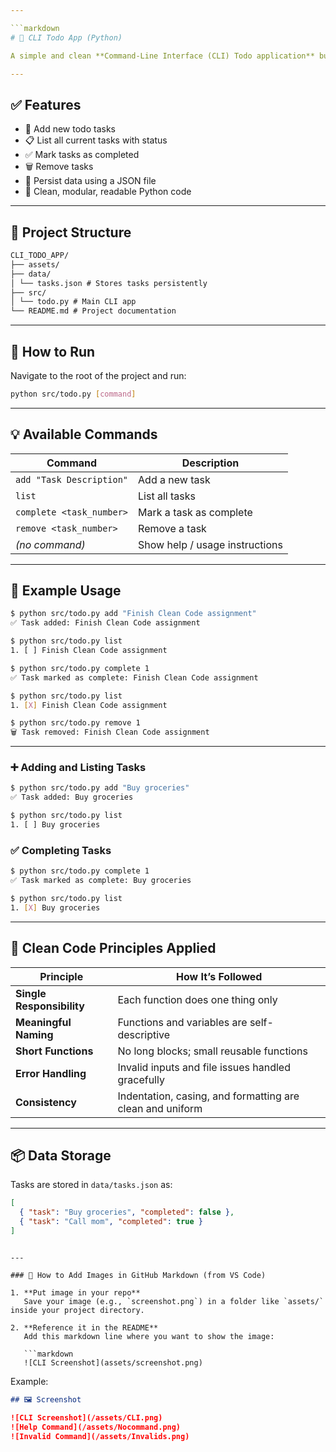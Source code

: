 ```yaml
---

```markdown
# 📝 CLI Todo App (Python)

A simple and clean **Command-Line Interface (CLI) Todo application** built with Python. It allows you to manage tasks directly from your terminal with **Clean Code principles** in mind.

---
```


## ✅ Features

- 📌 Add new todo tasks
- 📋 List all current tasks with status
- ✅ Mark tasks as completed
- 🗑️ Remove tasks
- 💾 Persist data using a JSON file
- 🧼 Clean, modular, readable Python code

---

## 📁 Project Structure

```markdown
CLI_TODO_APP/
├── assets/
├── data/
│ └── tasks.json # Stores tasks persistently
├── src/
│ └── todo.py # Main CLI app
└── README.md # Project documentation
```

---

## 🚀 How to Run

Navigate to the root of the project and run:

```bash
python src/todo.py [command]
```

---

## 💡 Available Commands

| Command                  | Description                    |
| ------------------------ | ------------------------------ |
| `add "Task Description"` | Add a new task                 |
| `list`                   | List all tasks                 |
| `complete <task_number>` | Mark a task as complete        |
| `remove <task_number>`   | Remove a task                  |
| _(no command)_           | Show help / usage instructions |

---

## 📌 Example Usage

```bash
$ python src/todo.py add "Finish Clean Code assignment"
✅ Task added: Finish Clean Code assignment

$ python src/todo.py list
1. [ ] Finish Clean Code assignment

$ python src/todo.py complete 1
✅ Task marked as complete: Finish Clean Code assignment

$ python src/todo.py list
1. [X] Finish Clean Code assignment

$ python src/todo.py remove 1
🗑️ Task removed: Finish Clean Code assignment
```

---

### ➕ Adding and Listing Tasks

```bash
$ python src/todo.py add "Buy groceries"
✅ Task added: Buy groceries

$ python src/todo.py list
1. [ ] Buy groceries
```

### ✅ Completing Tasks

```bash
$ python src/todo.py complete 1
✅ Task marked as complete: Buy groceries

$ python src/todo.py list
1. [X] Buy groceries
```

---

## 🧼 Clean Code Principles Applied

| Principle                 | How It’s Followed                                         |
| ------------------------- | --------------------------------------------------------- |
| **Single Responsibility** | Each function does one thing only                         |
| **Meaningful Naming**     | Functions and variables are self-descriptive              |
| **Short Functions**       | No long blocks; small reusable functions                  |
| **Error Handling**        | Invalid inputs and file issues handled gracefully         |
| **Consistency**           | Indentation, casing, and formatting are clean and uniform |

---

## 📦 Data Storage

Tasks are stored in `data/tasks.json` as:

```json
[
  { "task": "Buy groceries", "completed": false },
  { "task": "Call mom", "completed": true }
]
```

````

---

### 📸 How to Add Images in GitHub Markdown (from VS Code)

1. **Put image in your repo**
   Save your image (e.g., `screenshot.png`) in a folder like `assets/` inside your project directory.

2. **Reference it in the README**
   Add this markdown line where you want to show the image:

   ```markdown
   ![CLI Screenshot](assets/screenshot.png)
````

Example:

```markdown
## 🖼️ Screenshot

![CLI Screenshot](/assets/CLI.png)
![Help Command](/assets/Nocommand.png)
![Invalid Command](/assets/Invalids.png)
```
